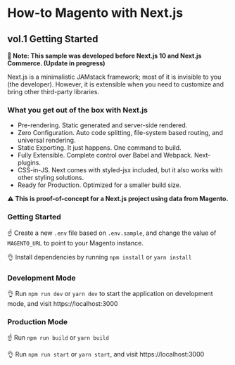# How-to Magento with Next.js
## vol.1 Getting Started

__📣 Note: This sample was developed before Next.js 10 and Next.js Commerce. (Update in progress)__

Next.js is a minimalistic JAMstack framework; most of it is invisible to you (the developer). However, it is extensible when you need to customize and bring other third-party libraries.

### What you get out of the box with Next.js
- Pre-rendering. Static generated and server-side rendered.
- Zero Configuration. Auto code splitting, file-system based routing, and universal rendering.
- Static Exporting. It just happens. One command to build.
- Fully Extensible. Complete control over Babel and Webpack. Next-plugins.
- CSS-in-JS. Next comes with styled-jsx included, but it also works with other styling solutions.
- Ready for Production. Optimized for a smaller build size.

**⚠️ This is proof-of-concept for a Next.js project using data from Magento.**

### Getting Started 

☝️ Create a new `.env` file based on `.env.sample`, and change the value of `MAGENTO_URL` to point to your Magento instance.

👌 Install dependencies by running `npm install` or `yarn install`


### Development Mode

👌 Run `npm run dev` or `yarn dev` to start the application on development mode, and visit https://localhost:3000


### Production Mode

☝️ Run `npm run build` or `yarn build`

👌 Run `npm run start` or `yarn start`, and visit https://localhost:3000
